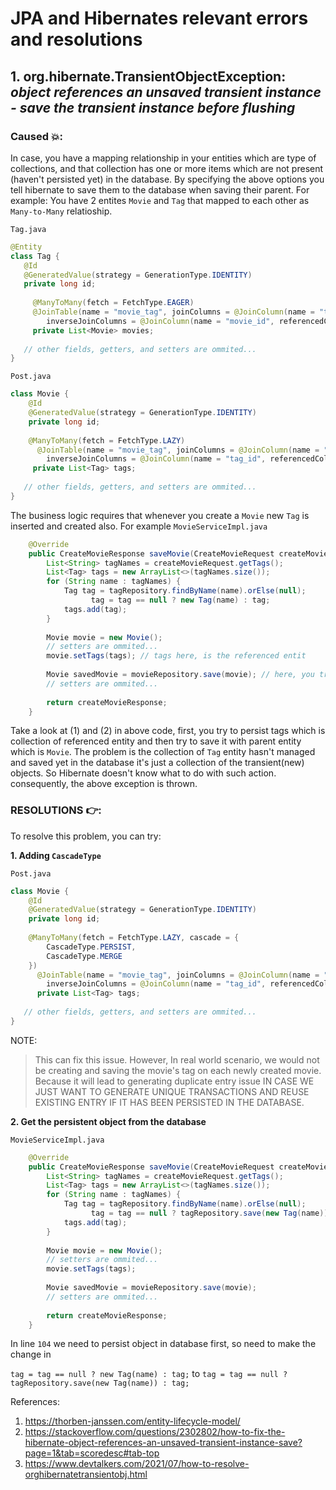 # JPA and Hibernates relevant errors and resolutions
## 1. org.hibernate.TransientObjectException: *object references an unsaved transient instance - save the transient instance before flushing*

### Caused 💥:
In case, you have a mapping relationship in your entities which are type of collections, and that collection has one or more items which are not present (haven't persisted yet) 
in the database. By specifying the above options you tell hibernate to save them to the database when saving their parent. For example:
You have 2 entites `Movie` and `Tag` that mapped to each other as `Many-to-Many` relatioship.

`Tag.java`
```java
@Entity
class Tag {
   @Id
   @GeneratedValue(strategy = GenerationType.IDENTITY)
   private long id;
    
	 @ManyToMany(fetch = FetchType.EAGER)
	 @JoinTable(name = "movie_tag", joinColumns = @JoinColumn(name = "tag_id", referencedColumnName = "id"), 
        inverseJoinColumns = @JoinColumn(name = "movie_id", referencedColumnName = "id"))
	 private List<Movie> movies;
   
   // other fields, getters, and setters are ommited...
}
```
`Post.java`
```java
class Movie {
    @Id
    @GeneratedValue(strategy = GenerationType.IDENTITY)
    private long id;
    
    @ManyToMany(fetch = FetchType.LAZY)
	  @JoinTable(name = "movie_tag", joinColumns = @JoinColumn(name = "movie_id", referencedColumnName = "id"), 
        inverseJoinColumns = @JoinColumn(name = "tag_id", referencedColumnName = "id"))
	 private List<Tag> tags;
   
   // other fields, getters, and setters are ommited...
}
```

The business logic requires that whenever you create a `Movie` new `Tag` is inserted and created also. For example
`MovieServiceImpl.java`
```java
    @Override
    public CreateMovieResponse saveMovie(CreateMovieRequest createMovieRequest) {
        List<String> tagNames = createMovieRequest.getTags();
        List<Tag> tags = new ArrayList<>(tagNames.size());
        for (String name : tagNames) {
            Tag tag = tagRepository.findByName(name).orElse(null);
			      tag = tag == null ? new Tag(name) : tag;
            tags.add(tag);
        }
    
        Movie movie = new Movie();
        // setters are ommited...
        movie.setTags(tags); // tags here, is the referenced entit
        
        Movie savedMovie = movieRepository.save(movie); // here, you try to persit parent object with referenced object 
        // setters are ommited...
        
        return createMovieResponse;
    }
```

Take a look at (1) and (2) in above code, first, you try to persist tags which is collection of referenced entity and then try to save it with parent entity 
which is `Movie`. The problem is the collection of `Tag` entity hasn't managed and saved yet in the database it's just a collection of the transient(new) objects.
So Hibernate doesn't know what to do with such action. consequently, the above exception is thrown.

### RESOLUTIONS 👉:
To resolve this problem, you can try:

__1. Adding `CascadeType`__

`Post.java`
```java
class Movie {
    @Id
    @GeneratedValue(strategy = GenerationType.IDENTITY)
    private long id;
    
    @ManyToMany(fetch = FetchType.LAZY, cascade = {
        CascadeType.PERSIST, 
        CascadeType.MERGE
    })
	  @JoinTable(name = "movie_tag", joinColumns = @JoinColumn(name = "movie_id", referencedColumnName = "id"), 
        inverseJoinColumns = @JoinColumn(name = "tag_id", referencedColumnName = "id"))
	  private List<Tag> tags;
   
   // other fields, getters, and setters are ommited...
}
```
NOTE:
> This can fix this issue. However, In real world scenario, we would not be creating and saving the movie's tag on each newly created movie. 
Because it will lead to generating duplicate entry issue IN CASE WE JUST WANT TO GENERATE UNIQUE TRANSACTIONS AND REUSE EXISTING ENTRY IF IT HAS BEEN
PERSISTED IN THE DATABASE.

__2. Get the persistent object from the database__

`MovieServiceImpl.java`
```java
    @Override
    public CreateMovieResponse saveMovie(CreateMovieRequest createMovieRequest) {
        List<String> tagNames = createMovieRequest.getTags();
        List<Tag> tags = new ArrayList<>(tagNames.size());
        for (String name : tagNames) {
            Tag tag = tagRepository.findByName(name).orElse(null);
			      tag = tag == null ? tagRepository.save(new Tag(name)) : tag;  // persit if object is null 
            tags.add(tag);
        }
    
        Movie movie = new Movie();
        // setters are ommited...
        movie.setTags(tags); 
        
        Movie savedMovie = movieRepository.save(movie); 
        // setters are ommited...
        
        return createMovieResponse;
    }
```

In line `104` we need to persist object in database first, so need to make the change in

`tag = tag == null ? new Tag(name) : tag;` to `tag = tag == null ? tagRepository.save(new Tag(name)) : tag;`


References:
1. https://thorben-janssen.com/entity-lifecycle-model/
2. https://stackoverflow.com/questions/2302802/how-to-fix-the-hibernate-object-references-an-unsaved-transient-instance-save?page=1&tab=scoredesc#tab-top
3. https://www.devtalkers.com/2021/07/how-to-resolve-orghibernatetransientobj.html


